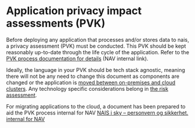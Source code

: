 # Application privacy impact assessments (PVK)

Before deploying any application that processes and/or stores data to nais, a privacy assessment (PVK) must be conducted. This PVK should be kept reasonably up-to-date through the life cycle of the application. Refer to the [PVK process documentation for details](https://navno.sharepoint.com/sites/intranett-personvern/SitePages/PVK.aspx) \(NAV internal link\).

Ideally, the language in your PVK should be tech stack agnostic, meaning there will not be any need to change this document as components are changed or the application is [moved between on-premises and cloud clusters](../workloads/explanations/migrating-to-gcp.md). Any technology specific considerations belong in [the risk assessment](app-ros.md).

For migrating applications to the cloud, a document has been prepared to aid the PVK process internal for NAV [NAIS i sky – personvern og sikkerhet. internal for NAV](https://navno.sharepoint.com/:w:/s/Skystrategi817/EcVERNkDfLlIt6s0hjSIxoQBGnyufj1ZEZABLtJ-wIdbNg?e=4%3AOj6D2G&at=9&CID=fc0f7ebb-69d8-4ceb-33f4-2778fa0dfd50)
